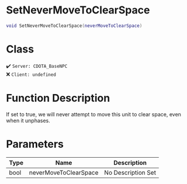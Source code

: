 # SetNeverMoveToClearSpace
```lua
void SetNeverMoveToClearSpace(neverMoveToClearSpace)
```
# Class
✔️ `Server: CDOTA_BaseNPC`  
❌ `Client: undefined`  

# Function Description
If set to true, we will never attempt to move this unit to clear space, even when it unphases.
# Parameters
Type|Name|Description
--|--|--
bool|neverMoveToClearSpace|No Description Set

